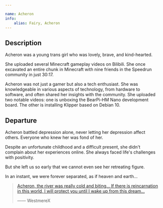 ```yaml
---

name: Acheron
info:
    alias: Fairy, Acheron
---
```


## Description

Acheron was a young trans girl who was lovely, brave, and kind-hearted.

She uploaded several Minecraft gameplay videos on Bilibili.
She once excavated an entire chunk in Minecraft with nine friends in the Speedrun community in just 30:17.

Acheron was not just a gamer but also a tech enthusiast.
She was knowledgeable in various aspects of technology,
from hardware to software,
and often shared her insights with the community.
She uploaded two notable videos:
one is unboxing the BearPi-HM Nano development board.
The other is installing Klipper based on Debian 10.

## Departure

Acheron battled depression alone,
never letting her depression affect others.
Everyone who knew her was fond of her.

Despite an unfortunate childhood and a difficult present,
she didn't complain about her experiences online.
She always faced life's challenges with positivity.

But she left us so early that we cannot even see her retreating figure.

In an instant, we were forever separated, as if heaven and earth...

> [Acheron, the river was really cold and biting... If there is reincarnation in this world, I will protect you until I wake up from this dream...](https://archive.ph/I6EcL)
>
> —— WestmereX
